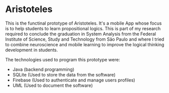 # Aristoteles

This is the functinal prototype of Aristoteles. It's a mobile App whose focus is to help students to learn propositional logics. 
This is part of my research required to conclude the graduation in System Analysis from the Federal Institute of Science, Study and Technology from São Paulo and
where I tried to combine neuroscience and mobile learning to improve the logical thinking development in students. 

The technologies used to program this prototype were:
- Java (backend programming)
- SQLite (Used to store the data from the software)
- Firebase (Used to authenticate and manage users profiles)
- UML (Used to document the software)
